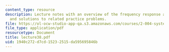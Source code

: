 ```yaml
---
content_type: resource
description: Lecture notes with an overview of the frequency response and Bode plots,
  and solutions to related practice problems.
file: https://ol-ocw-studio-app-qa.s3.amazonaws.com/courses/2-004-systems-modeling-and-control-ii-fall-2007/1940c272d7cd15232515da595695846b_lecture38.pdf
file_type: application/pdf
resourcetype: Document
title: lecture38.pdf
uid: 1940c272-d7cd-1523-2515-da595695846b
---
```

